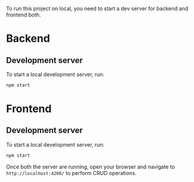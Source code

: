 To run this project on local, you need to start a dev server for backend and frontend both.

# Backend

## Development server

To start a local development server, run:

```bash
npm start
```

# Frontend

## Development server

To start a local development server, run:

```bash
npm start
```

Once both the server are running, open your browser and navigate to `http://localhost:4200/` to perform CRUD operations.
